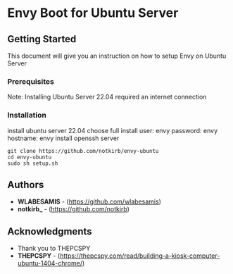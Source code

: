 # Envy Boot for Ubuntu Server

## Getting Started

This document will give you an instruction on how to setup Envy on Ubuntu Server

### Prerequisites

Note: Installing Ubuntu Server 22.04 required an internet connection 

### Installation
install ubuntu server 22.04 
choose full install
user: envy
password: envy
hostname: envy
install openssh server
````
git clone https://github.com/notkirb/envy-ubuntu
cd envy-ubuntu
sudo sh setup.sh
````

## Authors

* **WLABESAMIS** - (https://github.com/wlabesamis)
* **notkirb_** - (https://github.com/notkirb)
## Acknowledgments

* Thank you to THEPCSPY
* **THEPCSPY** - (https://thepcspy.com/read/building-a-kiosk-computer-ubuntu-1404-chrome/)
